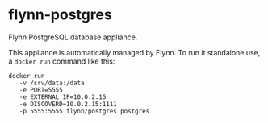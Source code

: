 flynn-postgres
==============

Flynn PostgreSQL database appliance.

This appliance is automatically managed by Flynn. To run it standalone use,
a `docker run` command like this:

    docker run 
       -v /srv/data:/data
       -e PORT=5555 
       -e EXTERNAL_IP=10.0.2.15
       -e DISCOVERD=10.0.2.15:1111
       -p 5555:5555 flynn/postgres postgres
